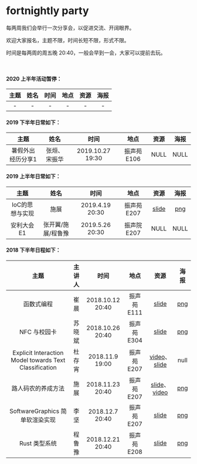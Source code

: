 # fortnightly party

每两周我们会举行一次分享会，以促进交流、开阔眼界。

欢迎大家报名，主题不限，时间长短不限，形式不限。

时间是每两周的周五晚 20:40，一般会早到一会，大家可以提前去玩。

<br />

#### 2020 上半年活动暂停：
|主题 |姓名|时间 |地点 |资源  |海报 |
|:---:|:---:|:---:|:---:|:---:|:---:|
|-|-|-|-|-|-|


#### 2019 下半年日常如下：

|主题 |姓名|时间 |地点 |资源  |海报 |
|:---:|:---:|:---:|:---:|:---:|:---:|
|暑假外出经历分享1|张烜、宋振华|2019.10.27 19:30|振声苑 E106|NULL|NULL|




#### 2019 上半年日常如下：

|主题 |姓名|时间 |地点 |资源  |海报 |
|:---:|:---:|:---:|:---:|:---:|:---:|
|IoC的思想与实现|施展|2019.4.19 20:30|振声苑 E207|[slide](http://ftp.oops-sdu.cn/oops/slides/IoC%20%E7%9A%84%E6%80%9D%E6%83%B3%E4%B8%8E%E5%AE%9E%E7%8E%B0.pdf)|[png](http://ftp.oops-sdu.cn/oops/posters/IoC.png)|
|安利大会E1|张开翼/施展/程鲁豫|2019.5.26 20:30|振声院 E207|NULL|NULL|

#### 2018 下半年日程如下：

| 主题 | 主讲人| 时间 | 地点 | 资源  | 海报 |
|:---:|:---:|:---:|:---:|:---:|:---:|
|函数式编程|崔晨|2018.10.12 20:40|振声苑 E111|[slide](http://ftp.oops-sdu.cn/oops/slides/An%20Introduction%20to%20Functional%20Programming.pdf)|[png](http://ftp.oops-sdu.cn/oops/posters/%E5%87%BD%E6%95%B0%E5%BC%8F%E7%BC%96%E7%A8%8B.png)| 
|NFC 与校园卡|苏晓斌|2018.10.26 20:40|振声苑 E304|[slide](http://ftp.oops-sdu.cn/oops/slides/NFC%20%E4%B8%8E%E6%A0%A1%E5%9B%AD%E5%8D%A1.pdf)|[png](http://ftp.oops-sdu.cn/oops/posters/NFC%20%E4%B8%8E%E6%A0%A1%E5%9B%AD%E5%8D%A1.png)|  
|Explicit Interaction Model towards Text Classification|杜存宵|2018.11.9 19:00|振声苑 E207|[video](http://ftp.oops-sdu.cn/oops/videos/du_H264.mp4)、[slide](http://ftp.oops-sdu.cn/oops/slides/oops_du.pdf)|null|  
|路人码农的养成方法|施展|2018.11.23 20:40|振声苑 E207|[slide](http://ftp.oops-sdu.cn/oops/slides/%E8%B7%AF%E4%BA%BA%E7%A0%81%E5%86%9C%E7%9A%84%E5%85%BB%E6%88%90%E6%96%B9%E6%B3%95.pdf)、[video](http://ftp.oops-sdu.cn/oops/videos/Darkflames.mp4)|[png](http://ftp.oops-sdu.cn/oops/posters/%E8%B7%AF%E4%BA%BA%E7%A0%81%E5%86%9C%E7%9A%84%E5%85%BB%E6%88%90%E6%96%B9%E6%B3%95.png)|
|SoftwareGraphics  简单软渲染实现|李坚|2018.12.7 20:40|振声苑 E207|[slide](http://ftp.oops-sdu.cn/oops/slides/SoftwareGraphics.pdf)|[png](http://ftp.oops-sdu.cn/oops/posters/SoftwareGraphics%20%20%E7%AE%80%E5%8D%95%E8%BD%AF%E6%B8%B2%E6%9F%93%E5%AE%9E%E7%8E%B0.png)|
|Rust 类型系统|程鲁豫|2018.12.21 20:40|振声苑 E208|[slide](http://ftp.oops-sdu.cn/oops/slides/Rust%20%E7%B1%BB%E5%9E%8B%E7%B3%BB%E7%BB%9F%20final.pdf)|[png](http://ftp.oops-sdu.cn/oops/posters/Rust.png)|
